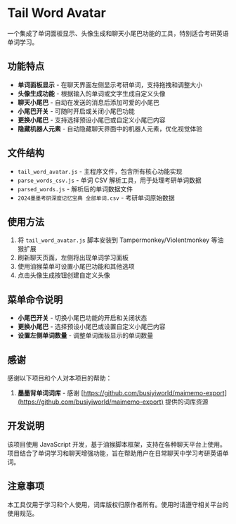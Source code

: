 # Tail Word Avatar

一个集成了单词面板显示、头像生成和聊天小尾巴功能的工具，特别适合考研英语单词学习。

## 功能特点

- **单词面板显示** - 在聊天界面左侧显示考研单词，支持拖拽和调整大小
- **头像生成功能** - 根据输入的单词或文字生成自定义头像
- **聊天小尾巴** - 自动在发送的消息后添加可爱的小尾巴
- **小尾巴开关** - 可随时开启或关闭小尾巴功能
- **更换小尾巴** - 支持选择预设小尾巴或自定义小尾巴内容
- **隐藏机器人元素** - 自动隐藏聊天界面中的机器人元素，优化视觉体验

## 文件结构

- `tail_word_avatar.js` - 主程序文件，包含所有核心功能实现
- `parse_words_csv.js` - 单词 CSV 解析工具，用于处理考研单词数据
- `parsed_words.js` - 解析后的单词数据文件
- `2024墨墨考研深度记忆宝典 全部单词.csv` - 考研单词原始数据

## 使用方法

1. 将 `tail_word_avatar.js` 脚本安装到 Tampermonkey/Violentmonkey 等油猴扩展
2. 刷新聊天页面，左侧将出现单词学习面板
3. 使用油猴菜单可设置小尾巴功能和其他选项
4. 点击头像生成按钮创建自定义头像

## 菜单命令说明

- **小尾巴开关** - 切换小尾巴功能的开启和关闭状态
- **更换小尾巴** - 选择预设小尾巴或设置自定义小尾巴内容
- **设置左侧单词数量** - 调整单词面板显示的单词数量

## 感谢

感谢以下项目和个人对本项目的帮助：

1. **墨墨背单词词库** - 感谢 [https://github.com/busiyiworld/maimemo-export](https://github.com/busiyiworld/maimemo-export) 提供的词库资源

## 开发说明

该项目使用 JavaScript 开发，基于油猴脚本框架，支持在各种聊天平台上使用。项目结合了单词学习和聊天增强功能，旨在帮助用户在日常聊天中学习考研英语单词。

## 注意事项

本工具仅用于学习和个人使用，词库版权归原作者所有。使用时请遵守相关平台的使用规范。